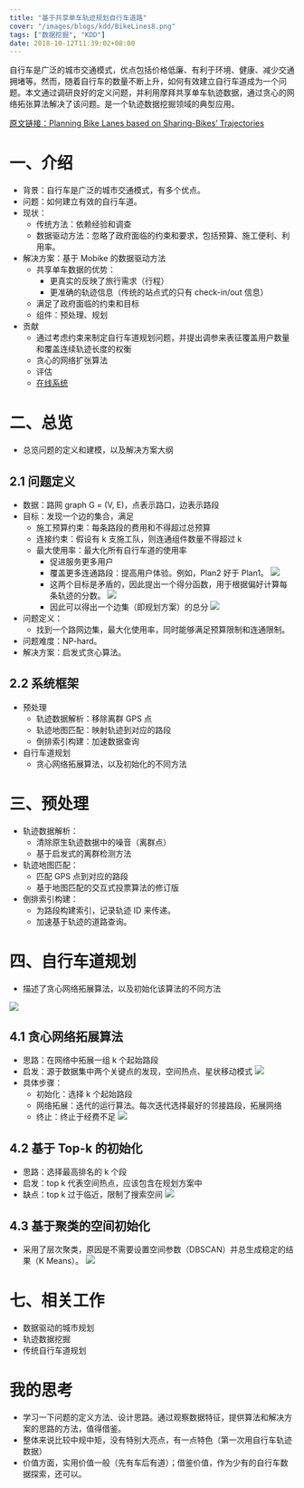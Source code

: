 ```yaml
---
title: "基于共享单车轨迹规划自行车道路"
cover: "/images/blogs/kdd/BikeLines8.png"
tags: ["数据挖掘", "KDD"]
date: 2018-10-12T11:39:02+08:00
---
```


自行车是广泛的城市交通模式，优点包括价格低廉、有利于环境、健康、减少交通拥堵等。然而，随着自行车的数量不断上升，如何有效建立自行车道成为一个问题。本文通过调研良好的定义问题，并利用摩拜共享单车轨迹数据，通过贪心的网络拓张算法解决了该问题。是一个轨迹数据挖掘领域的典型应用。

<!--more-->

[原文链接：Planning Bike Lanes based on Sharing-Bikes’ Trajectories](/files/papers/Bike-Lanes.pdf)

# 一、介绍
- 背景：自行车是广泛的城市交通模式，有多个优点。
- 问题：如何建立有效的自行车道。
- 现状：
	- 传统方法：依赖经验和调查
	- 数据驱动方法：忽略了政府面临的约束和要求，包括预算、施工便利、利用率。
- 解决方案：基于 Mobike 的数据驱动方法
	- 共享单车数据的优势：
		- 更真实的反映了旅行需求（行程）
		- 更准确的轨迹信息（传统的站点式的只有 check-in/out 信息）
	- 满足了政府面临的约束和目标
	- 组件：预处理、规划
- 贡献
	- 通过考虑约束来制定自行车道规划问题，并提出调参来表征覆盖用户数量和覆盖连续轨迹长度的权衡
	- 贪心的网络扩张算法
	- 评估
	- [在线系统](http://urbanbike.chinacloudsites.cn/)

# 二、总览
- 总览问题的定义和建模，以及解决方案大纲

## 2.1 问题定义
- 数据：路网 graph G = (V, E)，点表示路口，边表示路段
- 目标：发现一个边的集合，满足
	- 施工预算约束：每条路段的费用和不得超过总预算
	- 连接约束：假设有 k 支施工队，则连通组件数量不得超过 k
	- 最大使用率：最大化所有自行车道的使用率
		- 促进服务更多用户
		- 覆盖更多连通路段：提高用户体验。例如，Plan2 好于 Plan1。
			![](/images/blogs/kdd/BikeLines1.png)
		- 这两个目标是矛盾的，因此提出一个得分函数，用于根据偏好计算每条轨迹的分数。
			![](/images/blogs/kdd/BikeLines2.png)
		- 因此可以得出一个边集（即规划方案）的总分
			![](/images/blogs/kdd/BikeLines3.png)
- 问题定义：
	- 找到一个路网边集，最大化使用率，同时能够满足预算限制和连通限制。
- 问题难度：NP-hard。
- 解决方案：启发式贪心算法。

## 2.2 系统框架
- 预处理
	- 轨迹数据解析：移除离群 GPS 点
	- 轨迹地图匹配：映射轨迹到对应的路段
	- 倒排索引构建：加速数据查询
- 自行车道规划
	- 贪心网络拓展算法，以及初始化的不同方法

# 三、预处理
- 轨迹数据解析：
	- 清除原生轨迹数据中的噪音（离群点）
	- 基于启发式的离群检测方法
- 轨迹地图匹配：
	- 匹配 GPS 点到对应的路段
	- 基于地图匹配的交互式投票算法的修订版
- 倒排索引构建：
	- 为路段构建索引，记录轨迹 ID 来传递。
	- 加速基于轨迹的道路查询。 

# 四、自行车道规划
- 描述了贪心网络拓展算法，以及初始化该算法的不同方法

![](/images/blogs/kdd/BikeLines4.png)		

## 4.1 贪心网络拓展算法
- 思路：在网络中拓展一组 k 个起始路段
- 启发：源于数据集中两个关键点的发现，空间热点、星状移动模式
	![](/images/blogs/kdd/BikeLines5.png)	
- 具体步骤：
	- 初始化：选择 k 个起始路段
	- 网络拓展：迭代的运行算法。每次迭代选择最好的邻接路段，拓展网络		
	- 终止：终止于经费不足
	![](/images/blogs/kdd/BikeLines6.png)	 

## 4.2 基于 Top-k 的初始化
- 思路：选择最高排名的 k 个段
- 启发：top k 代表空间热点，应该包含在规划方案中
- 缺点：top k 过于临近，限制了搜索空间
![](/images/blogs/kdd/BikeLines7.png)	 		
## 4.3 基于聚类的空间初始化		
- 采用了层次聚类，原因是不需要设置空间参数（DBSCAN）并总生成稳定的结果（K Means）。
![](/images/blogs/kdd/BikeLines8.png)	 	
		
# 七、相关工作
- 数据驱动的城市规划
- 轨迹数据挖掘
- 传统自行车道规划		
		
		
# 我的思考
- 学习一下问题的定义方法、设计思路。通过观察数据特征，提供算法和解决方案的思路的方法，值得借鉴。
- 整体来说比较中规中矩，没有特别大亮点，有一点特色（第一次用自行车轨迹数据）
- 价值方面，实用价值一般（先有车后有道）；借鉴价值，作为少有的自行车数据探索，还可以。
